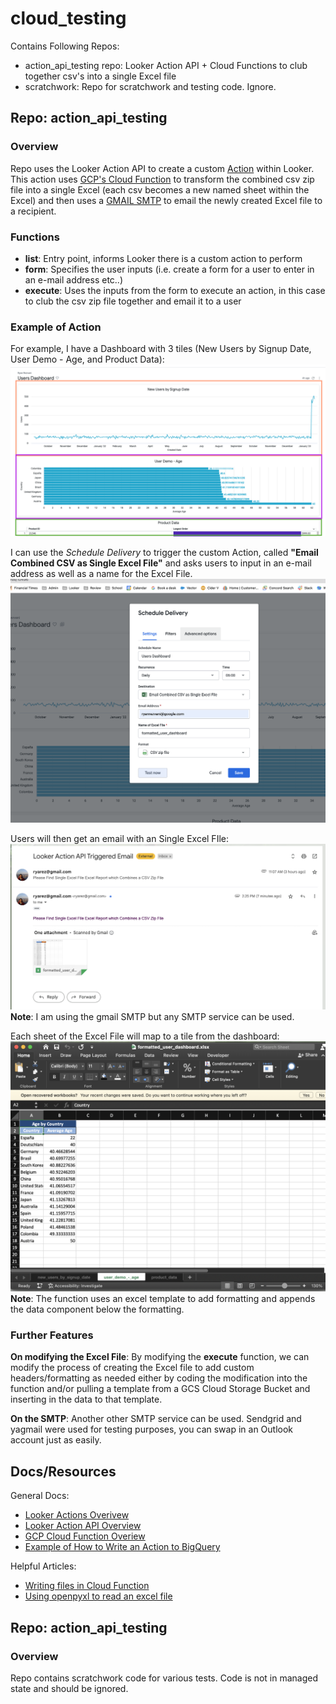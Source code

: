 # cloud_testing
Contains Following Repos:
- action_api_testing repo: Looker Action API + Cloud Functions to club together csv's into a single Excel file
- scratchwork: Repo for scratchwork and testing code. Ignore.
## Repo: action_api_testing
### Overview
Repo uses the Looker Action API to create a custom [Action](https://developers.looker.com/actions/overview/) within Looker. This action uses [GCP's Cloud Function](https://cloud.google.com/functions) to transform the combined csv zip file into a single Excel (each csv becomes a new named sheet within the Excel) and then uses a [GMAIL SMTP](https://pypi.org/project/yagmail/) to email the newly created  Excel file to a recipient. 

### Functions
  - **list**: Entry point, informs Looker there is a custom action to perform
  - **form**: Specifies the user inputs (i.e. create a form for a user to enter in an e-mail address etc..)
  - **execute**: Uses the inputs from the form to execute an action, in this case to club the csv zip file together and email it to a user

### Example of Action
For example, I have a Dashboard with 3 tiles (New Users by Signup Date, User Demo - Age, and Product Data):
![Sample Dashboard](/action_api_testing/action_screenshots/action_example_3.png)


I can use the *Schedule Delivery* to trigger the custom Action, called **"Email Combined CSV as Single Excel File"** and asks users to input in an e-mail address as well as a name for the Excel File. 
![Schedule Action](/action_api_testing/action_screenshots/action_example_1.png)

Users will then get an email with an Single Excel FIle:
![Sample Email](/action_api_testing/action_screenshots/action_example_2.png)
**Note**: I am using the gmail SMTP but any SMTP service can be used. 

Each sheet of the Excel File will map to a tile from the dashboard: 
![Downloaded Excel File](/action_api_testing/action_screenshots/action_example_4.png)
**Note**: The function uses an excel template to add formatting and appends the data component below the formatting.

### Further Features
**On modifying the Excel File**: 
By modifying the **execute** function, we can modify the process of creating the Excel file to add custom headers/formatting as needed either by coding the modification into the function and/or pulling a template from a GCS Cloud Storage Bucket and inserting in the data to that template.  

**On the SMTP**: 
Another other SMTP service can be used. Sendgrid and yagmail were used for testing purposes, you can swap in an Outlook account just as easily. 


## Docs/Resources
General Docs:
- [Looker Actions Overivew](https://developers.looker.com/actions/overview/)
- [Looker Action API Overview](https://github.com/looker-open-source/actions/blob/master/docs/action_api.md#actions-list-endpoint)
- [GCP Cloud Function Overiew](https://cloud.google.com/functions)
- [Example of How to Write an Action to BigQuery](https://community.looker.com/looker-api-77/write-the-result-of-a-looker-query-to-bigquery-with-cloud-functions-workaround-for-system-activity-etl-28680)

Helpful Articles:
- [Writing files in Cloud Function](https://medium.com/@hpoleselo/writing-files-within-a-cloud-function-tmp-to-the-rescue-a47a6b482758)
- [Using openpyxl to read an excel file](https://stackoverflow.com/questions/69684388/django-open-excel-xlsx-with-openpyxl-from-google-cloud-storage)


## Repo: action_api_testing

### Overview
Repo contains scratchwork code for various tests. Code is not in managed state and should be ignored.